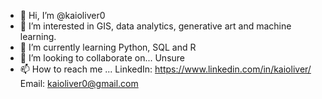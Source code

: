 - 👋 Hi, I’m @kaioliver0
- 👀 I’m interested in GIS, data analytics, generative art and machine learning.
- 🌱 I’m currently learning Python, SQL and R
- 💞️ I’m looking to collaborate on... Unsure
- 📫 How to reach me ... LinkedIn: https://www.linkedin.com/in/kaioliver/ Email: kaioliver0@gmail.com

<!---
kaioliver0/kaioliver0 is a ✨ special ✨ repository because its `README.md` (this file) appears on your GitHub profile.
You can click the Preview link to take a look at your changes.
--->
